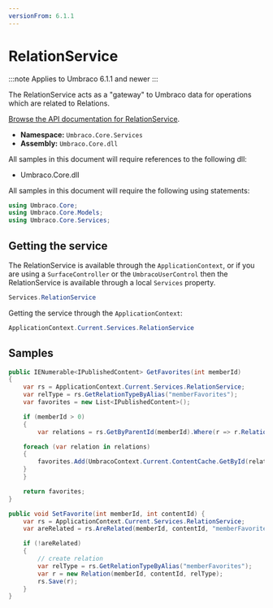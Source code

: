 ```yaml
---
versionFrom: 6.1.1
---
```


# RelationService

:::note
Applies to Umbraco 6.1.1 and newer
:::

The RelationService acts as a "gateway" to Umbraco data for operations which are related to Relations.

[Browse the API documentation for RelationService](https://our.umbraco.com/apidocs/v7/csharp/api/Umbraco.Core.Services.RelationService.html).

* **Namespace:** `Umbraco.Core.Services`
* **Assembly:** `Umbraco.Core.dll`

All samples in this document will require references to the following dll:

* Umbraco.Core.dll

All samples in this document will require the following using statements:

```csharp
using Umbraco.Core;
using Umbraco.Core.Models;
using Umbraco.Core.Services;
```

## Getting the service

The RelationService is available through the `ApplicationContext`, or if you are using a `SurfaceController` or the `UmbracoUserControl` then the RelationService is available through a local `Services` property.

```csharp
Services.RelationService
```

Getting the service through the `ApplicationContext`:

```csharp
ApplicationContext.Current.Services.RelationService
```









## Samples

```csharp
public IENumerable<IPublishedContent> GetFavorites(int memberId)
{
    var rs = ApplicationContext.Current.Services.RelationService;
    var relType = rs.GetRelationTypeByAlias("memberFavorites");
    var favorites = new List<IPublishedContent>();

    if (memberId > 0)
    {
        var relations = rs.GetByParentId(memberId).Where(r => r.RelationType.Alias == "memberFavorites");

    foreach (var relation in relations)
    {
        favorites.Add(UmbracoContext.Current.ContentCache.GetById(relation.ChildId));
    }
    }

    return favorites;
}
```
















```csharp
public void SetFavorite(int memberId, int contentId) {
    var rs = ApplicationContext.Current.Services.RelationService;
    var areRelated = rs.AreRelated(memberId, contentId, "memberFavorites");

    if (!areRelated)
    {
        // create relation
        var relType = rs.GetRelationTypeByAlias("memberFavorites");
        var r = new Relation(memberId, contentId, relType);
        rs.Save(r);
    }
}
```




